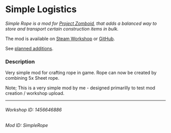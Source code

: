 # Simple Logistics

_Simple Rope is a mod for [Project Zomboid](https://store.steampowered.com/app/108600/Project_Zomboid/), that adds a balanced way to store and transport certain construction items in bulk._

The mod is available on [Steam Workshop](https://steamcommunity.com/sharedfiles/filedetails/?id=1456646886) or [GitHub](https://github.com/Bejasc/Zomboid.SimpleLogistics/releases/latest).

See [planned additions](https://github.com/Bejasc/Zomboid.SimpleLogistics/projects).

### Description

Very simple mod for crafting rope in game.
Rope can now be created by combining 5x Sheet rope.

Note; This is a very simple mod by me - designed primarilly to test mod creation / workshop upload.

---

###### Workshop ID: 1456646886

###### Mod ID: SimpleRope
